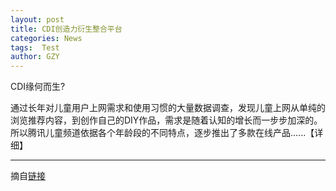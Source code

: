 ```yaml
---
layout: post
title: CDI创造力衍生整合平台
categories: News
tags:  Test
author: GZY
---
```


CDI缘何而生?

通过长年对儿童用户上网需求和使用习惯的大量数据调查，发现儿童上网从单纯的浏览推荐内容，到创作自己的DIY作品，需求是随着认知的增长而一步步加深的。所以腾讯儿童频道依据各个年龄段的不同特点，逐步推出了多款在线产品......【详细】

*****

摘自[链接](http://kid.qq.com/zt/cdi2014/index.htm)